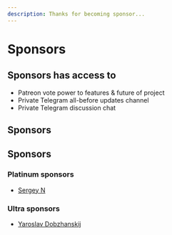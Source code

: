 ```yaml
---
description: Thanks for becoming sponsor...
---
```


# Sponsors

## Sponsors has access to

* Patreon vote power to features & future of project
* Private Telegram all-before updates channel
* Private Telegram discussion chat

## Sponsors

## Sponsors

### Platinum sponsors

* [Sergey N](https://github.com/mrauhu)

### Ultra sponsors

* [Yaroslav Dobzhanskij](https://github.com/yarsky-tgz)

### 

